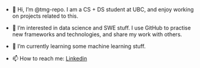 - 👋 Hi, I’m @tmg-repo. I am a CS + DS student at UBC, and enjoy working on projects related to this.

- 👀 I’m interested in data science and SWE stuff. I use GitHub to practise new frameworks and technologies, and share my work with others.

- 🌱 I’m currently learning some machine learning stuff.

- 📫 How to reach me: <a href="https://www.linkedin.com/in/tyler-grant-a295a5219/">Linkedin</a>



